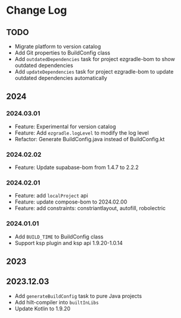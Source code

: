 # Change Log

## TODO

- Migrate platform to version catalog
- Add Git properties to BuildConfig class
- Add `outdatedDependencies` task for project ezgradle-bom to show outdated dependencies
- Add `updateDependencies` task for project ezgradle-bom to update outdated dependencies automatically

## 2024

### 2024.03.01

- Feature: Experimental for version catalog
- Feature: Add `ezgradle.logLevel` to modify the log level
- Refactor: Generate BuildConfig.java instead of BuildConfig.kt

### 2024.02.02

- Feature: Update supabase-bom from 1.4.7 to 2.2.2

### 2024.02.01

- Feature: add `localProject` api
- Feature: update compose-bom to 2024.02.00
- Feature: add constraints: constriantlayout, autofill, robolectric

### 2024.01.01

- Add `BUILD_TIME` to BuildConfig class
- Support ksp plugin and ksp api 1.9.20-1.0.14

## 2023

## 2023.12.03

- Add `generateBuildConfig` task to pure Java projects
- Add hilt-compiler into `builtInLibs`
- Update Kotlin to 1.9.20
